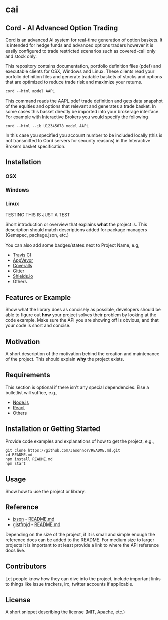 # cai
## Cord - AI Advanced Option Trading
Cord is an advanced AI system for real-time generation of option baskets.  It is intended for hedge funds and advanced options traders however it is easily configured to trade restricted scenarios such as covered-call only and stock only.

This repository contains documentation, portfolio definition files (pdef) and executable clients for OSX, Windows and Linux.  These clients read your porfolio definition files and generate tradable baskets of stocks and options that are optimized to reduce trade risk and maximize your returns.  

	cord --html model AAPL

This command reads the AAPL.pdef trade definition and gets data snapshot of the equities and options that relevant and generates a trade basket.  In some cases this basket directly be imported into your brokerage interface.  For example with Interactive Brokers you would specify the following


	cord --html --ib U12345678 model AAPL

In this case you specified you account number to be included locally (this is not transmitted to Cord servers for security reasons) in the Interactive Brokers basket specification.


## Installation

### OSX
### Windows
### Linux



TESTING THIS IS JUST A TEST

Short introduction or overview that explains **what** the project is. This description should match descriptions added for package managers (Gemspec, package.json, etc.)

You can also add some badges/states next to Project Name, e.g,
+ [Travis CI](https://travis-ci.org/)
+ [AppVeyor](http://www.appveyor.com/)
+ [Coveralls](https://coveralls.io/)
+ [Gitter](https://gitter.im/)
+ [Shields.io](http://shields.io/)
+ Others

## Features or Example

Show what the library does as concisely as possible, developers should be able to figure out **how** your project solves their problem by looking at the code example. Make sure the API you are showing off is obvious, and that your code is short and concise.

## Motivation

A short description of the motivation behind the creation and maintenance of the project. This should explain **why** the project exists.

## Requirements

This section is optional if there isn't any special dependencies. Else a bulletlist will suffice, e.g.,
+ [Node.js](https://nodejs.org/)
+ [React](https://facebook.github.io/react/)
+ Others

## Installation or Getting Started

Provide code examples and explanations of how to get the project, e.g.,

	git clone https://github.com/Jasonnor/README.md.git
    cd README.md
    npm install README.md
    npm start

## Usage

Show how to use the project or library.
    
## Reference

+ [jxson](https://gist.github.com/jxson) - [README.md](https://gist.github.com/jxson/1784669)
+ [gistfrojd](https://gist.github.com/gistfrojd) - [README.md](https://gist.github.com/gistfrojd/5fcd3b70949ac6376f66)

Depending on the size of the project, if it is small and simple enough the reference docs can be added to the README. For medium size to larger projects it is important to at least provide a link to where the API reference docs live.

## Contributors

Let people know how they can dive into the project, include important links to things like issue trackers, irc, twitter accounts if applicable.

## License

A short snippet describing the license ([MIT](http://opensource.org/licenses/mit-license.php), [Apache](http://opensource.org/licenses/Apache-2.0), etc.)